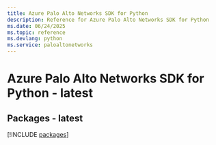 ```yaml
---
title: Azure Palo Alto Networks SDK for Python
description: Reference for Azure Palo Alto Networks SDK for Python
ms.date: 06/24/2025
ms.topic: reference
ms.devlang: python
ms.service: paloaltonetworks
---
```

# Azure Palo Alto Networks SDK for Python - latest
## Packages - latest
[!INCLUDE [packages](palo-alto-networks-index.md)]